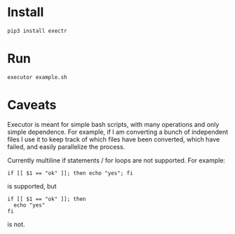 # Install
```
pip3 install exectr
```

# Run
```
executor example.sh
```

# Caveats
Executor is meant for simple bash scripts, with many operations and only simple dependence.
For example, if I am converting a bunch of independent files I use it to keep track of which files have been converted,
which have failed, and easily parallelize the process.

Currently multiline if statements / for loops are not supported. For example:

```
if [[ $1 == "ok" ]]; then echo "yes"; fi
```

is supported,
but

```
if [[ $1 == "ok" ]]; then
  echo "yes"
fi
```

is not.
